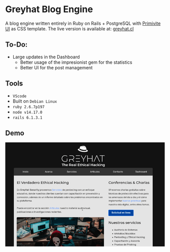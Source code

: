 # Greyhat Blog Engine

A blog engine written entirely in Ruby on Rails + PostgreSQL with [Primivite UI](https://taniarascia.github.io/primitive/) as CSS template. The live version is available at: [greyhat.cl](http://www.greyhat.cl)


## To-Do:

- Large updates in the Dashboard
  - Better usage of the impresionist gem for the statistics
  - Better UI for the post management

## Tools

- `VScode`
- Built on `Debian Linux`
- `ruby 2.6.7p197`
- `node v14.17.0`
- `rails 6.1.3.1`

## Demo

![Greyhat Demo](greyhat.gif)
